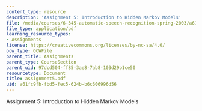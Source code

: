 ```yaml
---
content_type: resource
description: 'Assignment 5: Introduction to Hidden Markov Models'
file: /media/courses/6-345-automatic-speech-recognition-spring-2003/a61fc9fbfbd5fec5624bb6c606996d56_assignment5.pdf
file_type: application/pdf
learning_resource_types:
- Assignments
license: https://creativecommons.org/licenses/by-nc-sa/4.0/
ocw_type: OCWFile
parent_title: Assignments
parent_type: CourseSection
parent_uid: 97dcd504-ff85-3ae8-7ab8-103d29b1ce50
resourcetype: Document
title: assignment5.pdf
uid: a61fc9fb-fbd5-fec5-624b-b6c606996d56
---
```

Assignment 5: Introduction to Hidden Markov Models